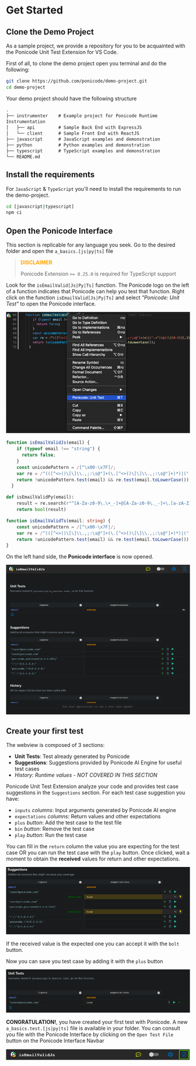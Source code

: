 # Get Started

## Clone the Demo Project

As a sample project, we provide a repository for you to be acquainted with the Ponicode Unit Test Extension for VS Code.

First of all, to clone the demo project open you terminal and do the following:

```bash
git clone https://github.com/ponicode/demo-project.git
cd demo-project
```

Your demo project should have the following structure

```
.
├── instrumenter    # Example project for Ponicode Runtime Instrumentation
│   ├── api         # Sample Back End with ExpressJS
│   └── client      # Sample Front End with ReactJS
├── javascript      # JavaScript examples and demonstration
├── python          # Python examples and demonstration
├── typescript      # TypeScript examples and demonstration
└── README.md
```

## Install the requirements
For `JavaScript` & `TypeScript` you'll need to install the requirements to run the demo-project. 
```bash
cd [javascript|typescript]
npm ci
```

## Open the Ponicode Interface

This section is replicable for any language you seek. Go to the desired folder and open the `a_basics.[js|py|ts]` file

> **<span style="color:orange">DISCLAIMER<span>**
> 
> Ponicode Extension `>= 0.25.0` is required for TypeScript support

Look for the `isEmailValid[Js|Py|Ts]` function. The Ponicode logo on the left of a function indicates that Ponicode can help you test that function. Right click on the function `isEmailValid[Js|Py|Ts]` and select *"Ponicode: Unit Test"* to open the Ponicode interface.

![Ponicode Unit Test](images/ponicode-unit-test.png)

```javascript
function isEmailValidJs(email) {
    if (typeof email !== "string") {
      return false;
    }
    const unicodePattern = /[^\x00-\x7F]/;
    var re = /^(([^<>()\[\]\\.,;:\s@"]+(\.[^<>()\[\]\\.,;:\s@"]+)*)|(".+"))@((\[[0-9]{1,3}\.[0-9]{1,3}\.[0-9]{1,3}\.[0-9]{1,3}\])|(([a-zA-Z\-0-9]+\.)+[a-zA-Z]{2,}))$/;
    return !unicodePattern.test(email) && re.test(email.toLowerCase());
  }
```

```python
def isEmailValidPy(email):
    result = re.search(r"^[A-Za-z0-9\.\+_-]+@[A-Za-z0-9\._-]+\.[a-zA-Z]*$", email)
    return bool(result)
```

```typescript
function isEmailValidTs(email: string) {
    const unicodePattern = /[^\x00-\x7F]/;
    var re = /^(([^<>()\[\]\\.,;:\s@"]+(\.[^<>()\[\]\\.,;:\s@"]+)*)|(".+"))@((\[[0-9]{1,3}\.[0-9]{1,3}\.[0-9]{1,3}\.[0-9]{1,3}\])|(([a-zA-Z\-0-9]+\.)+[a-zA-Z]{2,}))$/;
    return !unicodePattern.test(email) && re.test(email.toLowerCase());
}
```

On the left hand side, the **Ponicode interface** is now opened.

![Ponicode Webview](images/webview-email-valid.png)
## Create your first test

The webview is composed of 3 sections: 
- **Unit Tests**: Test already generated by Ponicode
- **Suggestions**: Suggestions provided by Ponicode AI Engine for useful test cases
- *History: Runtime values - NOT COVERED IN THIS SECTION*

Ponicode Unit Test Extension analyze your code and provides test case suggestions in the `Suggestions` section. For each test case suggestion you have:
- `inputs` *columns*: Input arguments generated by Ponicode AI engine
- `expectations` *columns*: Return values and other expectations
- <i class="fas fa-plus" style="color:green"></i>`plus` *button*: Add the test case to the test file
- <i class="far fa-trash-alt" style="color:grey"></i>`bin` *button*: Remove the test case
- <i class="fas fa-play" style="color:green"></i>`play` *button*: Run the test case

You can fill in the `return` column the value you are expecting for the test case OR you can run the test case with the <i class="fas fa-play" style="color:green"></i>`play` button. Once clicked, wait a moment to obtain the **received** values for return and other expectations.

![Test run](images/test-tun.png)

If the received value is the expected one you can accept it with the <i class="fas fa-bolt" style="color:#E6D838"></i>`bolt` button. 

Now you can save you test case by adding it with the <i class="fas fa-plus" style="color:green"></i>`plus` button

![Test run](images/test-add.png)

**CONGRATULATION!**, you have created your first test with Ponicode. A new `a_basics.test.[js|py|ts]` file is available in your folder. You can consult you file with the Ponicode Interface by clicking on the `Open Test File` button on the Ponicode Interface Navbar

![Test run](images/webview-navbar-open.png)
